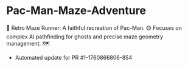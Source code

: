 # Pac-Man-Maze-Adventure
👻 Retro Maze Runner: A faithful recreation of Pac-Man. 🟡 Focuses on complex AI pathfinding for ghosts and precise maze geometry management. 🗺️


- Automated update for PR #1-1760866806-854